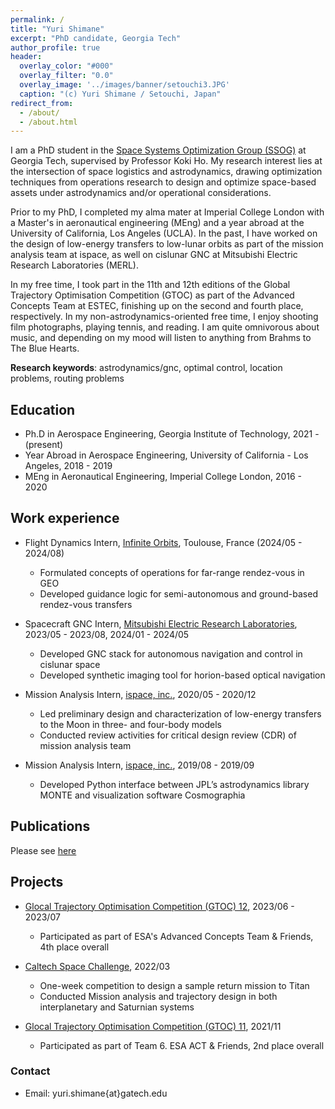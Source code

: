 ```yaml
---
permalink: /
title: "Yuri Shimane"
excerpt: "PhD candidate, Georgia Tech"
author_profile: true
header:
  overlay_color: "#000"
  overlay_filter: "0.0"
  overlay_image: '../images/banner/setouchi3.JPG'
  caption: "(c) Yuri Shimane / Setouchi, Japan"
redirect_from: 
  - /about/
  - /about.html
---
```


I am a PhD student in the [Space Systems Optimization Group (SSOG)](https://ssog.ae.gatech.edu/) at Georgia Tech, supervised by Professor Koki Ho. 
My research interest lies at the intersection of space logistics and astrodynamics, drawing optimization techniques from operations research to design and optimize space-based assets under astrodynamics and/or operational considerations. 

Prior to my PhD, I completed my alma mater at Imperial College London with a Master's in aeronautical engineering (MEng) and a year abroad at the University of California, Los Angeles (UCLA). 
In the past, I have worked on the design of low-energy transfers to low-lunar orbits as part of the mission analysis team at ispace, as well on cislunar GNC at Mitsubishi Electric Research Laboratories (MERL). 

In my free time, I took part in the 11th and 12th editions of the Global Trajectory Optimisation Competition (GTOC) as part of the Advanced Concepts Team at ESTEC, finishing up on the second and fourth place, respectively.
In my non-astrodynamics-oriented free time, I enjoy shooting film photographs, playing tennis, and reading. 
I am quite omnivorous about music, and depending on my mood will listen to anything from Brahms to The Blue Hearts. 

**Research keywords**: astrodynamics/gnc, optimal control, location problems, routing problems


## Education

* Ph.D in Aerospace Engineering, Georgia Institute of Technology, 2021 - (present)
* Year Abroad in Aerospace Engineering, University of California - Los Angeles, 2018 - 2019
* MEng in Aeronautical Engineering, Imperial College London, 2016 - 2020

## Work experience

* Flight Dynamics Intern, [Infinite Orbits](https://www.infiniteorbits.io/), Toulouse, France (2024/05 - 2024/08)
  * Formulated concepts of operations for far-range rendez-vous in GEO
  * Developed guidance logic for semi-autonomous and ground-based rendez-vous transfers

* Spacecraft GNC Intern, [Mitsubishi Electric Research Laboratories](https://www.merl.com/), 2023/05 - 2023/08, 2024/01 - 2024/05
  * Developed GNC stack for autonomous navigation and control in cislunar space
  * Developed synthetic imaging tool for horion-based optical navigation

* Mission Analysis Intern, [ispace, inc.](https://ispace-inc.com/), 2020/05 - 2020/12
  * Led preliminary design and characterization of low-energy transfers to the Moon in three- and four-body models
  * Conducted review activities for critical design review (CDR) of mission analysis team

* Mission Analysis Intern, [ispace, inc.](https://ispace-inc.com/), 2019/08 - 2019/09
  * Developed Python interface between JPL’s astrodynamics library MONTE and visualization software Cosmographia

## Publications

Please see [here](/publications/)

## Projects

* [Glocal Trajectory Optimisation Competition (GTOC) 12](https://gtoc12.tsinghua.edu.cn/), 2023/06 - 2023/07
  * Participated as part of ESA's Advanced Concepts Team & Friends, 4th place overall

* [Caltech Space Challenge](https://www.spacechallenge.caltech.edu/description), 2022/03
  * One-week competition to design a sample return mission to Titan
  * Conducted Mission analysis and trajectory design in both interplanetary and Saturnian systems

* [Glocal Trajectory Optimisation Competition (GTOC) 11](https://gtoc11.nudt.edu.cn/GTOC?page=home), 2021/11
  * Participated as part of Team 6. ESA ACT & Friends, 2nd place overall


### Contact

- Email: yuri.shimane{at}gatech.edu
